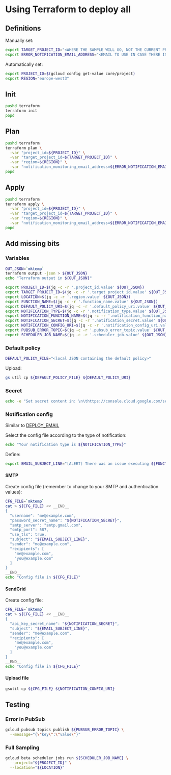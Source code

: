 # Using Terraform to deploy all

## Definitions

Manually set:

```bash
export TARGET_PROJECT_ID="<WHERE THE SAMPLE WILL GO, NOT THE CURRENT PROJECT ID>"
export ERROR_NOTIFICATION_EMAIL_ADDRESS="<EMAIL TO USE IN CASE THERE IS AN UNCAUGHT EXCEPTION>"
```

Automatically set:

```bash
export PROJECT_ID=$(gcloud config get-value core/project)
export REGION="europe-west3"
```

## Init

```bash
pushd terraform
terraform init
popd
```

## Plan

```bash
pushd terraform
terraform plan \
  -var "project_id=${PROJECT_ID}" \
  -var "target_project_id=${TARGET_PROJECT_ID}" \
  -var "region=${REGION}" \
  -var "notification_monitoring_email_address=${ERROR_NOTIFICATION_EMAIL_ADDRESS}"
popd
```

## Apply

```bash
pushd terraform
terraform apply \
  -var "project_id=${PROJECT_ID}" \
  -var "target_project_id=${TARGET_PROJECT_ID}" \
  -var "region=${REGION}" \
  -var "notification_monitoring_email_address=${ERROR_NOTIFICATION_EMAIL_ADDRESS}"
popd
```

## Add missing bits

### Variables

```bash
OUT_JSON=`mktemp`
terraform output -json > ${OUT_JSON}
echo "Terraform output in ${OUT_JSON}"

export PROJECT_ID=$(jq -c -r '.project_id.value' ${OUT_JSON})
export TARGET_PROJECT_ID=$(jq -c -r '.target_project_id.value' ${OUT_JSON})
export LOCATION=$(jq -c -r '.region.value' ${OUT_JSON})
export FUNCTION_NAME=$(jq -c -r '.function_name.value' ${OUT_JSON})
export DEFAULT_POLICY_URI=$(jq -c -r '.default_policy_uri.value' ${OUT_JSON})
export NOTIFICATION_TYPE=$(jq -c -r '.notification_type.value' ${OUT_JSON})
export NOTIFICATION_FUNCTION_NAME=$(jq -c -r '.notification_function_name.value' ${OUT_JSON})
export NOTIFICATION_SECRET=$(jq -c -r '.notification_secret.value' ${OUT_JSON})
export NOTIFICATION_CONFIG_URI=$(jq -c -r '.notification_config_uri.value' ${OUT_JSON})
export PUBSUB_ERROR_TOPIC=$(jq -c -r '.pubsub_error_topic.value' ${OUT_JSON})
export SCHEDULER_JOB_NAME=$(jq -c -r '.scheduler_job.value' ${OUT_JSON})
```

### Default policy

```bash
DEFAULT_POLICY_FILE="<local JSON containing the default policy>"
```

Upload:

```bash
gs util cp ${DEFAULT_POLICY_FILE} ${DEFAULT_POLICY_URI}
```

### Secret

```bash
echo -e "Set secret content in: \n\thttps://console.cloud.google.com/security/secret-manager/secret/${NOTIFICATION_SECRET}/versions?project=${PROJECT_ID}"
```

### Notification config

Similar to [DEPLOY_EMAIL](../DEPLOY_EMAIL.md)

Select the config file according to the type of notification:

```bash
echo "Your notification type is ${NOTIFICATION_TYPE}"
```

Define:

```bash
export EMAIL_SUBJECT_LINE="[ALERT] There was an issue executing ${FUNCTION_NAME}"
```

#### SMTP

Create config file (remember to change to your SMTP and authentication values):

```bash
CFG_FILE=`mktemp`
cat > ${CFG_FILE} << __END__
{
  "username": "me@example.com",
  "password_secret_name": "${NOTIFICATION_SECRET}",
  "smtp_server": "smtp.gmail.com",
  "smtp_port": 587,
  "use_tls": true,
  "subject": "${EMAIL_SUBJECT_LINE}",
  "sender": "me@example.com",
  "recipients": [
    "me@example.com",
    "you@example.com"
  ]
}
__END__
echo "Config file in ${CFG_FILE}"
```

#### SendGrid

Create config file:

```bash
CFG_FILE=`mktemp`
cat > ${CFG_FILE} << __END__
{
  "api_key_secret_name": "${NOTIFICATION_SECRET}",
  "subject": "${EMAIL_SUBJECT_LINE}",
  "sender": "me@example.com",
  "recipients": [
    "me@example.com",
    "you@example.com"
  ]
}
__END__
echo "Config file in ${CFG_FILE}"
```

#### Upload file

```bash
gsutil cp ${CFG_FILE} ${NOTIFICATION_CONFIG_URI}
```

## Testing

### Error in PubSub

```bash
gcloud pubsub topics publish ${PUBSUB_ERROR_TOPIC} \
  --message="{\"key\":\"value\"}"
```

### Full Sampling

```bash
gcloud beta scheduler jobs run ${SCHEDULER_JOB_NAME} \
  --project="${PROJECT_ID}" \
  --location="${LOCATION}"
```